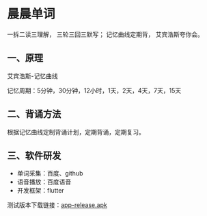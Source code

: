 # 晨晨单词
一拆二读三理解，
三轮三回三默写；
记忆曲线定期背，
艾宾浩斯夸你会。

## 一、原理

艾宾浩斯-记忆曲线

记忆周期：5分钟，30分钟，12小时，1天，2天，4天，7天，15天

## 二、背诵方法

根据记忆曲线定制背诵计划，定期背诵，定期复习。

## 三、软件研发

- 单词采集：百度、github
- 语音播放：百度语音
- 开发框架：flutter

测试版本下载链接：[app-release.apk](https://github.com/lyming99/english/releases/download/1.0/app-release.apk)
